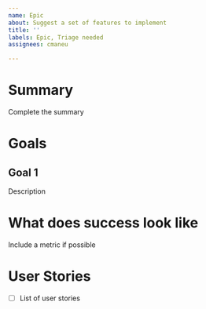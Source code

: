 ```yaml
---
name: Epic
about: Suggest a set of features to implement
title: ''
labels: Epic, Triage needed
assignees: cmaneu

---
```


# Summary
Complete the summary

# Goals

## Goal 1
Description

# What does success look like
Include a metric if possible

# User Stories
- [ ] List of user stories

